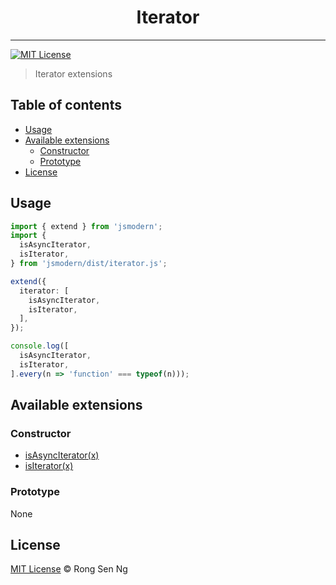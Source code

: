 <div align="center" style="text-align: center;">
  <h1 style="border-bottom: none;">Iterator</h1>

  <p></p>
</div>

<hr />

[![MIT License][mit-license-badge]][mit-license-url]

> Iterator extensions

## Table of contents <!-- omit in toc -->

- [Usage](#usage)
- [Available extensions](#available-extensions)
  - [Constructor](#constructor)
  - [Prototype](#prototype)
- [License](#license)

## Usage

```ts
import { extend } from 'jsmodern';
import {
  isAsyncIterator,
  isIterator,
} from 'jsmodern/dist/iterator.js';

extend({
  iterator: [
    isAsyncIterator,
    isIterator,
  ],
});

console.log([
  isAsyncIterator,
  isIterator,
].every(n => 'function' === typeof(n)));
```

## Available extensions

### Constructor

* [isAsyncIterator(x)]
* [isIterator(x)]

### Prototype

None

## License

[MIT License](http://motss.mit-license.org/) © Rong Sen Ng

<!-- References -->
[isAsyncIterator(x)]: /src/iterator/API_REFERENCE.md#isasynciteratorx
[isIterator(x)]: /src/iterator/API_REFERENCE.md#isiteratorx

<!-- MDN -->
[array-mdn-url]: https://developer.mozilla.org/en-US/docs/Web/JavaScript/Reference/Global_Objects/Array
[boolean-mdn-url]: https://developer.mozilla.org/en-US/docs/Web/JavaScript/Reference/Global_Objects/Boolean
[function-mdn-url]: https://developer.mozilla.org/en-US/docs/Web/JavaScript/Reference/Global_Objects/Function
[map-mdn-url]: https://developer.mozilla.org/en-US/docs/Web/JavaScript/Reference/Global_Objects/Map
[number-mdn-url]: https://developer.mozilla.org/en-US/docs/Web/JavaScript/Reference/Global_Objects/Number
[object-mdn-url]: https://developer.mozilla.org/en-US/docs/Web/JavaScript/Reference/Global_Objects/Object
[promise-mdn-url]: https://developer.mozilla.org/en-US/docs/Web/JavaScript/Reference/Global_Objects/Promise
[regexp-mdn-url]: https://developer.mozilla.org/en-US/docs/Web/JavaScript/Reference/Global_Objects/RegExp
[set-mdn-url]: https://developer.mozilla.org/en-US/docs/Web/JavaScript/Reference/Global_Objects/Set
[string-mdn-url]: https://developer.mozilla.org/en-US/docs/Web/JavaScript/Reference/Global_Objects/String
[void-mdn-url]: https://developer.mozilla.org/en-US/docs/Web/JavaScript/Reference/Operators/void
[error-mdn-url]: https://developer.mozilla.org/en-US/docs/Web/JavaScript/Reference/Global_Objects/Error

<!-- Badges -->
[mit-license-badge]: https://flat.badgen.net/badge/license/MIT/blue

<!-- Links -->
[mit-license-url]: https://github.com/motss/deno_mod/blob/master/LICENSE
